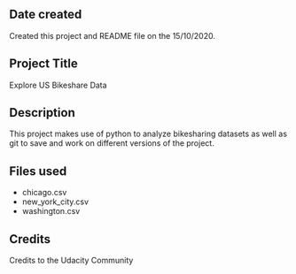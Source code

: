 ## Date created
Created this project and README file on the 15/10/2020.

## Project Title
Explore US Bikeshare Data

## Description
This project makes use of python to analyze bikesharing datasets as well as git to save and work on different versions of the project.

## Files used
- chicago.csv
- new_york_city.csv
- washington.csv

## Credits
Credits to the Udacity Community